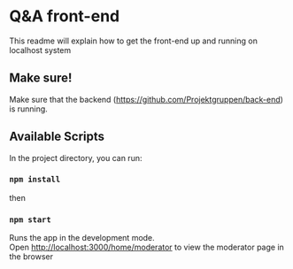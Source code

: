 # Q&A front-end
This readme will explain how to get the front-end up and running on localhost system

## Make sure!
Make sure that the backend (https://github.com/Projektgruppen/back-end) is running.

## Available Scripts
In the project directory, you can run:
### `npm install`
then
### `npm start`

Runs the app in the development mode.\
Open [http://localhost:3000/home/moderator](http://localhost:3000/home/moderator) to view the moderator page in the browser

